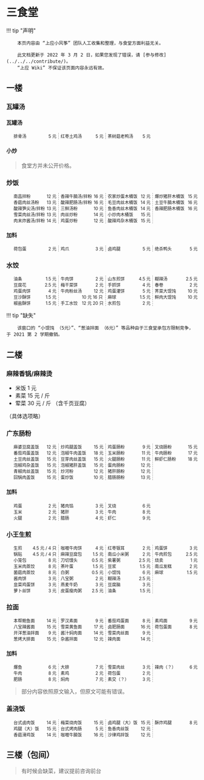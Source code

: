 # 三食堂

!!! tip "声明"

		本页内容由 “上应小风筝” 团队人工收集和整理，与食堂方面利益无关。

		此文档更新于 2022 年 3 月 2 日，如果您发现了错误，请 [参与修改](../../../contribute/)。  
		“上应 Wiki” 不保证该页面内容永远有效。

<style>
[dir="ltr"] .md-typeset .canteen-menu,
[dir="ltr"] .md-typeset .canteen-menu > li { margin-left: 0; }
[dir="rtl"] .md-typeset .canteen-menu,
[dir="rtl"] .md-typeset .canteen-menu > li { margin-right: 0; }
.canteen-menu { column-width: 10em; column-rule: 1px dashed #9E9E9E; font-size: .7rem; }
.canteen-menu > li { display: flex; align-items: flex-end; }
.canteen-menu > li > .name { flex-grow: 1; }
</style>


## 一楼

### 瓦罐汤

#### 瓦罐汤

<ul class="canteen-menu">
<li><span class="name">排骨汤</span>	<span class="price">5 元</span></li>
<li><span class="name">红枣土鸡汤</span>	<span class="price">5 元</span></li>
<li><span class="name">茶树菇老鸭汤</span>	<span class="price">5 元</span></li>
</ul>

#### 小炒

> 食堂方并未公开价格。


### 炒饭

<ul class="canteen-menu">
<li><span class="name">南昌拌粉</span>	<span class="price">12 元</span></li>
<li><span class="name">香菇肉丝汤粉</span>	<span class="price">13 元</span></li>
<li><span class="name">酸辣笋尖汤/拌粉</span>	<span class="price">13 元</span></li>
<li><span class="name">雪菜肉丝汤/拌粉</span>	<span class="price">13 元</span></li>
<li><span class="name">肉末炸酱汤/拌粉</span>	<span class="price">14 元</span></li>
<li><span class="name">香辣牛腩汤/拌粉</span>	<span class="price">16 元</span></li>
<li><span class="name">酸辣肥肠汤/拌粉</span>	<span class="price">16 元</span></li>
<li><span class="name">三鲜汤粉</span>	<span class="price">10 元</span></li>
<li><span class="name">肉丝炒粉</span>	<span class="price">14 元</span></li>
<li><span class="name">鸡蛋炒粉</span>	<span class="price">12 元</span></li>
<li><span class="name">农家炒蛋木桶饭</span>	<span class="price">12 元</span></li>
<li><span class="name">毛豆肉丝木桶饭</span>	<span class="price">14 元</span></li>
<li><span class="name">鱼香肉丝木桶饭</span>	<span class="price">14 元</span></li>
<li><span class="name">小炒肉木桶饭</span>	<span class="price">15 元</span></li>
<li><span class="name">酸辣鸡杂木桶饭</span>	<span class="price">15 元</span></li>
<li><span class="name">爆炒猪肝木桶饭</span>	<span class="price">15 元</span></li>
<li><span class="name">土豆牛腩木桶饭</span>	<span class="price">16 元</span></li>
<li><span class="name">香辣肥肠木桶饭</span>	<span class="price">16 元</span></li>
</ul>

#### 加料

<ul class="canteen-menu">
<li><span class="name">荷包蛋</span>	<span class="price">2 元</span></li>
<li><span class="name">鸡爪</span>	<span class="price">3 元</span></li>
<li><span class="name">卤鸡腿</span>	<span class="price">5 元</span></li>
<li><span class="name">绝杀鸭头</span>	<span class="price">5 元</span></li>
</ul>

### 水饺

<ul class="canteen-menu">
<li><span class="name">油条</span>	<span class="price">1.5 元</span></li>
<li><span class="name">豆腐花</span>	<span class="price">2.5 元</span></li>
<li><span class="name">鸡蛋肉饼</span>	<span class="price">4 元</span></li>
<li><span class="name">豆沙酥饼</span>	<span class="price">1.5 元</span></li>
<li><span class="name">椒盐酥饼</span>	<span class="price">1.5 元</span></li>
<li><span class="name">牛肉饼</span>	<span class="price">2 元</span></li>
<li><span class="name">梅干菜饼</span>	<span class="price">2 元</span></li>
<li><span class="name">牛肉粉丝汤</span>	<span class="price">12 元</span></li>
<li><span class="name">手工水饺</span>	<span class="price">10 元 16 只<br>12 元 20 只</span></li>
<li><span class="name">山东煎饼</span>	<span class="price">4.5 元</span></li>
<li><span class="name">手抓饼</span>	<span class="price">4 元</span></li>
<li><span class="name">鸡蛋灌饼</span>	<span class="price">5 元</span></li>
<li><span class="name">麻球</span>	<span class="price">1.5 元</span></li>
<li><span class="name">水煎包</span>	<span class="price">2 元</span></li>
<li><span class="name">糊辣汤</span>	<span class="price">2.5 元</span></li>
<li><span class="name">春卷</span>	<span class="price">2 元</span></li>
<li><span class="name">荠菜大馄饨</span>	<span class="price">10 元</span></li>
<li><span class="name">鲜肉大馄饨</span>	<span class="price">10 元</span></li>
</ul>

!!! tip "缺失"

		该窗口的 “小馄饨 （5元）”、“葱油拌面 （6元）” 等品种由于三食堂承包方限制竞争，于 2021 第 2 学期撤销。


## 二楼

### 麻辣香锅/麻辣烫

- 米饭 1 元
- 素菜 15 元 / 斤
- 荤菜 30 元 / 斤 （含千页豆腐）

（具体选项略）


### 广东肠粉

<ul class="canteen-menu">
<li><span class="name">麻婆豆腐盖饭</span>	<span class="price">12 元</span></li>
<li><span class="name">番茄鸡蛋盖饭</span>	<span class="price">12 元</span></li>
<li><span class="name">土豆肉丝盖饭</span>	<span class="price">15 元</span></li>
<li><span class="name">泡椒鸡杂盖饭</span>	<span class="price">15 元</span></li>
<li><span class="name">青椒肉丝盖饭</span>	<span class="price">15 元</span></li>
<li><span class="name">回锅肉盖饭</span>	<span class="price">15 元</span></li>
<li><span class="name">炒鸡腿盖饭</span>	<span class="price">15 元</span></li>
<li><span class="name">泡椒牛肉盖饭</span>	<span class="price">18 元</span></li>
<li><span class="name">豆芽肉丝盖饭</span>	<span class="price">15 元</span></li>
<li><span class="name">泡椒猪肝盖饭</span>	<span class="price">15 元</span></li>
<li><span class="name">炒河粉</span>	<span class="price">12 元</span></li>
<li><span class="name">蛋炒饭</span>	<span class="price">10 元</span></li>
<li><span class="name">鸡蛋肠粉</span>	<span class="price">9 元</span></li>
<li><span class="name">玉米肠粉</span>	<span class="price">11 元</span></li>
<li><span class="name">火腿肠粉</span>	<span class="price">11 元</span></li>
<li><span class="name">蛋肉肠粉</span>	<span class="price">12 元</span></li>
<li><span class="name">猪肝肠粉</span>	<span class="price">12 元</span></li>
<li><span class="name">腊肠肠粉</span>	<span class="price">13 元</span></li>
<li><span class="name">叉烧肠粉</span>	<span class="price">15 元</span></li>
<li><span class="name">牛肉肠粉</span>	<span class="price">17 元</span></li>
<li><span class="name">鲜虾仁肠粉</span>	<span class="price">18 元</span></li>
</ul>

#### 加料

<ul class="canteen-menu">
<li><span class="name">鸡蛋</span>	<span class="price">2 元</span></li>
<li><span class="name">玉米</span>	<span class="price">2 元</span></li>
<li><span class="name">火腿</span>	<span class="price">2 元</span></li>
<li><span class="name">猪肉馅</span>	<span class="price">3 元</span></li>
<li><span class="name">猪肝</span>	<span class="price">3 元</span></li>
<li><span class="name">腊肠</span>	<span class="price">4 元</span></li>
<li><span class="name">叉烧</span>	<span class="price">6 元</span></li>
<li><span class="name">牛肉</span>	<span class="price">8 元</span></li>
<li><span class="name">虾仁</span>	<span class="price">9 元</span></li>
</ul>


### 小王生煎

<ul class="canteen-menu">
<li><span class="name">生煎</span>	<span class="price">4.5 元 / 4 只</span></li>
<li><span class="name">锅贴</span>	<span class="price">4.5 元 / 4 只</span></li>
<li><span class="name">小笼包</span>	<span class="price">8 元</span></li>
<li><span class="name">玉米肉蒸饺</span>	<span class="price">8 元</span></li>
<li><span class="name">菌菇肉蒸饺</span>	<span class="price">8 元</span></li>
<li><span class="name">酱肉饼</span>	<span class="price">3 元</span></li>
<li><span class="name">韭菜鸡蛋饼</span>	<span class="price">3 元</span></li>
<li><span class="name">萝卜丝饼</span>	<span class="price">3 元</span></li>
<li><span class="name">咖喱牛肉饼</span>	<span class="price">4 元</span></li>
<li><span class="name">麻辣豆腐包</span>	<span class="price">1.5 元</span></li>
<li><span class="name">刀切馒头</span>	<span class="price">0.5 元</span></li>
<li><span class="name">茶叶蛋</span>	<span class="price">1.5 元</span></li>
<li><span class="name">白粥</span>	<span class="price">0.5 元</span></li>
<li><span class="name">八宝粥</span>	<span class="price">2 元</span></li>
<li><span class="name">燕麦牛奶</span>	<span class="price">3 元</span></li>
<li><span class="name">皮蛋瘦肉粥</span>	<span class="price">2.5 元</span></li>
<li><span class="name">红枣银耳</span>	<span class="price">2 元</span></li>
<li><span class="name">南瓜小米粥</span>	<span class="price">2 元</span></li>
<li><span class="name">紫薯粥</span>	<span class="price">2.5 元</span></li>
<li><span class="name">豆浆</span>	<span class="price">1.5 元</span></li>
<li><span class="name">小馄饨</span>	<span class="price">6 元</span></li>
<li><span class="name">糊辣汤</span>	<span class="price">2.5 元</span></li>
<li><span class="name">豆腐脑</span>	<span class="price">3 元</span></li>
<li><span class="name">油条</span>	<span class="price">1.5 元</span></li>
<li><span class="name">鸡蛋饼</span>	<span class="price">3 元</span></li>
<li><span class="name">牛肉煎包</span>	<span class="price">2.5 元</span></li>
<li><span class="name">烧卖</span>	<span class="price">1 元</span></li>
<li><span class="name">南瓜发糕</span>	<span class="price">2 元</span></li>
<li><span class="name">麻球</span>	<span class="price">1.5 元</span></li>
</ul>


### 拉面

<ul class="canteen-menu">
<li><span class="name">本帮鲍鱼面</span>	<span class="price">14 元</span></li>
<li><span class="name">八宝辣酱面</span>	<span class="price">15 元</span></li>
<li><span class="name">开洋葱油拌面</span>	<span class="price">9 元</span></li>
<li><span class="name">葱烤大排面</span>	<span class="price">15 元</span></li>
<li><span class="name">罗汉素面</span>	<span class="price">9 元</span></li>
<li><span class="name">雪菜黄鱼面</span>	<span class="price">17 元</span></li>
<li><span class="name">酱汁焖肉面</span>	<span class="price">14 元</span></li>
<li><span class="name">杂酱拌面</span>	<span class="price">12 元</span></li>
<li><span class="name">番茄鸡蛋面</span>	<span class="price">8 元</span></li>
<li><span class="name">卤肥肠面</span>	<span class="price">16 元</span></li>
<li><span class="name">雪菜肉丝面</span>	<span class="price">9 元</span></li>
<li><span class="name">辣肉面</span>	<span class="price">14 元</span></li>
<li><span class="name">素鸡面</span>	<span class="price">9 元</span></li>
<li><span class="name">荷包蛋面</span>	<span class="price">8 元</span></li>
</ul>

#### 加料

<ul class="canteen-menu">
<li><span class="name">爆鱼</span>	<span class="price">6 元</span></li>
<li><span class="name">牛肉</span>	<span class="price">8 元</span></li>
<li><span class="name">肥肠</span>	<span class="price">8 元</span></li>
<li><span class="name">大排</span>	<span class="price">7 元</span></li>
<li><span class="name">素鸡</span>	<span class="price">2 元</span></li>
<li><span class="name">焖肉</span>	<span class="price">7 元</span></li>
<li><span class="name">雪菜肉丝</span>	<span class="price">3 元</span></li>
<li><span class="name">荷包蛋</span>	<span class="price">2 元</span></li>
<li><span class="name">素交（？）</span>	<span class="price">3 元</span></li>
<li><span class="name">辣肉（？）</span>	<span class="price">6 元</span></li>
</ul>

> 部分内容依照原文输入，但原文可能有错误。

### 盖浇饭

<ul class="canteen-menu">
<li><span class="name">台式卤肉饭</span>	<span class="price">14 元</span></li>
<li><span class="name">鸡腿（大）饭</span>	<span class="price">15 元</span></li>
<li><span class="name">香菇滑鸡饭</span>	<span class="price">14 元</span></li>
<li><span class="name">梅菜烧肉饭</span>	<span class="price">15 元</span></li>
<li><span class="name">台式烤肉肠</span>	<span class="price">5 元</span></li>
<li><span class="name">咖喱牛腩饭</span>	<span class="price">16 元</span></li>
<li><span class="name">卤鸡腿（大）饭</span>	<span class="price">15 元</span></li>
<li><span class="name">鱼香肉丝饭</span>	<span class="price">12 元</span></li>
<li><span class="name">沙律鸡拌饭</span>	<span class="price">12 元</span></li>
<li><span class="name">酥炸鸡腿</span>	<span class="price">8 元</span></li>
</ul>

## 三楼（包间）

> 有时候会缺菜，建议提前咨询前台
